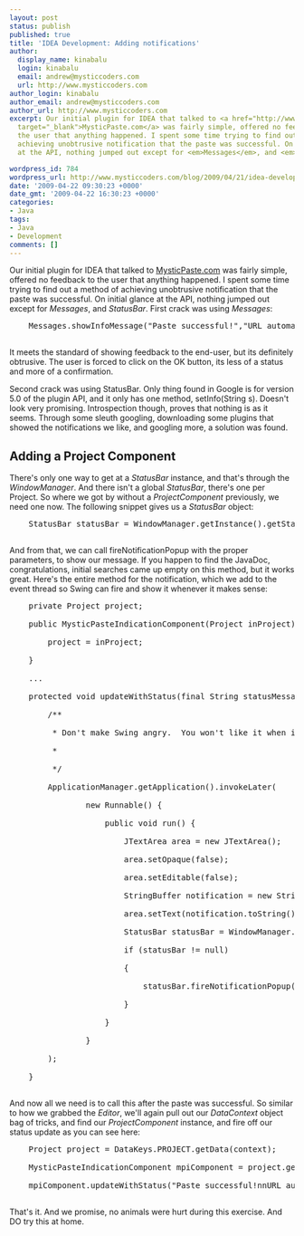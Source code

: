 ```yaml
---
layout: post
status: publish
published: true
title: 'IDEA Development: Adding notifications'
author:
  display_name: kinabalu
  login: kinabalu
  email: andrew@mysticcoders.com
  url: http://www.mysticcoders.com
author_login: kinabalu
author_email: andrew@mysticcoders.com
author_url: http://www.mysticcoders.com
excerpt: Our initial plugin for IDEA that talked to <a href="http://www.mysticpaste.com"
  target="_blank">MysticPaste.com</a> was fairly simple, offered no feedback to
  the user that anything happened. I spent some time trying to find out a method of
  achieving unobtrusive notification that the paste was successful. On initial glance
  at the API, nothing jumped out except for <em>Messages</em>, and <em>StatusBar</em>.

wordpress_id: 784
wordpress_url: http://www.mysticcoders.com/blog/2009/04/21/idea-development-adding-notifications/
date: '2009-04-22 09:30:23 +0000'
date_gmt: '2009-04-22 16:30:23 +0000'
categories:
- Java
tags:
- Java
- Development
comments: []
---
```

Our initial plugin for IDEA that talked to <a href="http://www.mysticpaste.com" target="_blank">MysticPaste.com</a> was fairly simple, offered no feedback to the user that anything happened. I spent some time trying to find out a method of achieving unobtrusive notification that the paste was successful. On initial glance at the API, nothing jumped out except for <em>Messages</em>, and <em>StatusBar</em>.
<a id="more"></a><a id="more-784"></a>
First crack was using <em>Messages</em>:


<pre lang="java" colla="+">
    Messages.showInfoMessage("Paste successful!","URL automatically copied to your clipboard");<br />
</pre>

It meets the standard of showing feedback to the end-user, but its definitely obtrusive. The user is forced to click on the OK button, its less of a status and more of a confirmation.


Second crack was using StatusBar. Only thing found in Google is for version 5.0 of the plugin API, and it only has one method, setInfo(String s). Doesn't look very promising. Introspection though, proves that nothing is as it seems. Through some sleuth googling, downloading some plugins that showed the notifications we like, and googling more, a solution was found.


<h2>Adding a Project Component</h2>

There's only one way to get at a <em>StatusBar</em> instance, and that's through the <em>WindowManager</em>. And there isn't a global <em>StatusBar</em>, there's one per Project. So where we got by without a <em>ProjectComponent</em> previously, we need one now. The following snippet gives us a <em>StatusBar</em> object:


<pre lang="java" colla="+">
    StatusBar statusBar = WindowManager.getInstance().getStatusBar(project);<br />
</pre>

And from that, we can call fireNotificationPopup with the proper parameters, to show our message. If you happen to find the JavaDoc, congratulations, initial searches came up empty on this method, but it works great. Here's the entire method for the notification, which we add to the event thread so Swing can fire and show it whenever it makes sense:


<pre lang="java" colla="+">
    private Project project;

    public MysticPasteIndicationComponent(Project inProject) {<br />
        project = inProject;<br />
    }

    ...

    protected void updateWithStatus(final String statusMessage) {

        /**<br />
         * Don't make Swing angry.  You won't like it when its angry<br />
         *<br />
         */<br />
        ApplicationManager.getApplication().invokeLater(<br />
                new Runnable() {<br />
                    public void run() {<br />
                        JTextArea area = new JTextArea();<br />
                        area.setOpaque(false);<br />
                        area.setEditable(false);<br />
                        StringBuffer notification = new StringBuffer(statusMessage);<br />
                        area.setText(notification.toString());<br />
                        StatusBar statusBar = WindowManager.getInstance().getStatusBar(project);<br />
                        if (statusBar != null)

                        {<br />
                            statusBar.fireNotificationPopup(area, LightColors.GREEN);<br />
                        }<br />
                    }

                }<br />
        );

    }<br />
</pre>

And now all we need is to call this after the paste was successful. So similar to how we grabbed the <em>Editor</em>, we'll again pull out our <em>DataContext</em> object bag of tricks, and find our <em>ProjectComponent</em> instance, and fire off our status update as you can see here:


<pre lang="java" colla="+">
    Project project = DataKeys.PROJECT.getData(context);<br />
    MysticPasteIndicationComponent mpiComponent = project.getComponent(MysticPasteIndicationComponent.class);<br />
    mpiComponent.updateWithStatus("Paste successful!nnURL automatically copied to your clipboard");<br />
</pre>

That's it. And we promise, no animals were hurt during this exercise. And DO try this at home.


